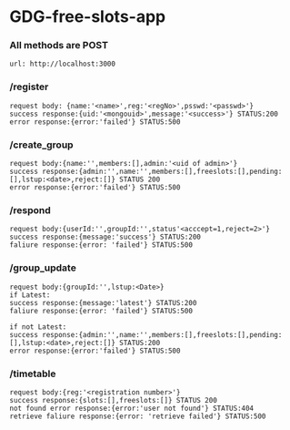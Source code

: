 # GDG-free-slots-app
### All methods are POST


`url: http://localhost:3000`

### /register
```
request body: {name:'<name>',reg:'<regNo>',psswd:'<passwd>'}
success response:{uid:'<mongouid>',message:'<success>'} STATUS:200
error response:{error:'failed'} STATUS:500
```

### /create_group
```
request body:{name:'',members:[],admin:'<uid of admin>'}
success response:{admin:'',name:'',members:[],freeslots:[],pending:[],lstup:<date>,reject:[]} STATUS 200
error response:{error:'failed'} STATUS:500
```

### /respond
```
request body:{userId:'',groupId:'',status'<acccept=1,reject=2>'}
success response:{message:'success'} STATUS:200
faliure response:{error: 'failed'} STATUS:500
```

### /group_update
```
request body:{groupId:'',lstup:<Date>}
if Latest:
success response:{message:'latest'} STATUS:200
faliure response:{error: 'failed'} STATUS:500

if not Latest:
success response:{admin:'',name:'',members:[],freeslots:[],pending:[],lstup:<date>,reject:[]} STATUS:200
error response:{error:'failed'} STATUS:500
```

### /timetable
```
request body:{reg:'<registration number>'}
success response:{slots:[],freeslots:[]} STATUS 200
not found error response:{error:'user not found'} STATUS:404
retrieve faliure response:{error: 'retrieve failed'} STATUS:500
```

